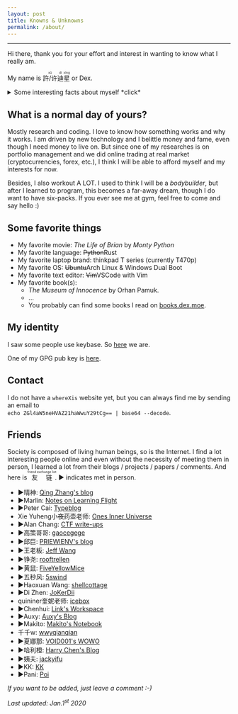 ```yaml
---
layout: post
title: Knowns & Unknowns
permalink: /about/
---
```


<!-- You find it! Thank you for the effort! -->

***
Hi there, thank you for your effort and interest in wanting to know what I really am. 

My name is <ruby>許/许<rt>xǔ</rt>迪<rt>dí</rt>星<rt>xīng</rt></ruby> or Dex. 


<details> 
<summary>Some interesting facts about myself *click* </summary>

<ul> 

<li>
I had high school for 4 years (1 year exchange) and college for 5 years (1 year work).
<ul>
<li>
    <b>exchange:</b> I went to Finland during 2012-2013 for high school exchange.
</li>
<li>
    <b>work:</b> In 2019 I went to NTU(Singapore) for 0.5 year and ZJU(Hangzhou) for 0.5 year.
</li>
<li>
    I went THU(Beijing) for a week (between the above switch).
</li>
</ul>
</li>

<li>
I lived in a military-restricted area in China before (2005-2015).
</li>
<li>
I scored 145/150 on English for <a href="https://en.wikipedia.org/wiki/National_College_Entrance_Examination">Gaokao</a>.
</li>
<li>
My father is from Teochew and my mother is from Shanxi. My grandparents and my father speaks Teochew at home. However, I am not able to speak <ruby>潮州話<rt>Teochew</rt></ruby> (only a few phrases). My native language is <ruby>普通话<rt>Mandarin</rt></ruby>. English is full professional working proficiency and I can speak some <ruby>suomen kieli<rt>Finnish</rt></ruby>, <ruby>日本語<rt>Japanese</rt></ruby> and <ruby>español<rt>Spanish</rt></ruby>.
</li>
<li>
I can do a lot sports including but not limited to tennis, table tennis, swimming, golf, basketball, football (American/non-American), badminton, archery, baseball. <i>Disclosure: My highest grade of a course in university is body building (95/100)</i>
</li>
<li>
First touched computer when I was 7 on a Windows 95, but I only learned programming after getting into college.
</li>
<li>
My grandfather was actually born in Thailand and brought back to China when he was 2 years old. 
</li>
<li>
My father was adopted by <ruby>his parents<rt>my grandparents</rt> </ruby> and found his biological parents in his 40s.
</li>
</ul>

 
</details> 

## What is a normal day of yours?

Mostly research and coding. I love to know how something works and why it works. I am driven by new technology and I belittle money and fame, even though I need money to live on. But since one of my researches is on portfolio management and we did online trading at real market (cryptocurrencies, forex, etc.), I think I will be able to afford myself and my interests for now.

Besides, I also workout A LOT. I used to think I will be a *bodybuilder*, but after I learned to program, this becomes a far-away dream, though I do want to have six-packs. If you ever see me at gym, feel free to come and say hello :)

## Some favorite things

* My favorite movie: *The Life of Brian* by *Monty Python*
* My favorite language: ~~Python~~Rust
* My favorite laptop brand: thinkpad T series (currently T470p)
* My favorite OS: ~~Ubuntu~~Arch Linux & Windows Dual Boot 
* My favorite text editor: ~~Vim~~VSCode with Vim
* My favorite book(s):
  * *The Museum of Innocence* by Orhan Pamuk.
  * ...
  * You probably can find some books I read on [books.dex.moe](https://books.dex.moe).

## My identity

I saw some people use keybase. So [here](https://keybase.io/dexhunter) we are.

One of my GPG pub key is [here](/assets/pubkey.asc).

## Contact

I do not have a `whereXis` website yet, but you can always find me by sending an email to<br>
`echo ZGl4aW5neHVAZ21haWwuY29tCg== | base64 --decode`.

## Friends

Society is composed of living human beings, so is the Internet. I find a lot interesting people online and even without the necessity of meeting them in person, I learned a lot from their blogs / projects / papers / comments. And here is <ruby>友链<rt>friend exchange list</rt></ruby>.  &#9654; indicates met in person.

* &#9654;晴神: [Qing Zhang's blog](https://hurrialice.github.io/)
* &#9654;Marlin: [Notes on Learning Flight](https://weblog.marlin.pub/)
* &#9654;Peter Cai: [Typeblog](https://typeblog.net/)
* Xie Yuheng小<strike>夜</strike>药壶老师: [Ones Inner Universe](https://inner.xieyuheng.now.sh/)
* &#9654;Alan Chang: [CTF write-ups](https://tcode2k16.github.io/blog/)
* &#9654;高策哥哥: [gaocegege](http://gaocegege.com/Blog/about/)
* &#9654;邱巨: [PRIEWIENV's blog](https://blog.priewienv.me/)
* &#9654;王老板: [Jeff Wang](https://magi003769.github.io/)
* &#9654;铮尧: [rooftrellen](http://www.rooftrellen.me/en/)
* &#9654;黄鼠: [FiveYellowMice](https://fiveyellowmice.com/)
* &#9654;五秒风: [5swind](https://5swind.github.io/)
* &#9654;Haoxuan Wang: [shellcottage](http://shellcottage.me/)
* &#9654;Di Zhen: [JoKerDii](https://jokerdii.github.io/)
* quininer奎妮老师: [icebox](https://github.com/quininer)
* &#9654;Chenhui: [Link's Workspace](https://linkwoong.github.io/)
* &#9654;Auxy: [Auxy's Blog](http://www.auxy.xyz/)
* &#9654;Makito: [Makito's Notebook](https://keep.moe)
* 千千w: [wwyqianqian](https://wwyqianqian.github.io/)
* &#9654;夏娜那: [VOID001's WOWO](https://void-shana.moe/)
* &#9654;哈利橙: [Harry Chen's Blog](https://harrychen.xyz/)
* &#9654;姨夫: [jackyifu](https://jackyyf.com/)
* &#9654;KK: [KK](https://ikk.me/)
* &#9654;Pani: [Poi](https://blog.poi.cat/about)

*If you want to be added, just leave a comment :-)*


*Last updated: Jan.1<sup>st</sup> 2020*
